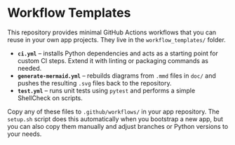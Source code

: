 # Workflow Templates

This repository provides minimal GitHub Actions workflows that you can reuse in your own app projects. They live in the `workflow_templates/` folder.

- **`ci.yml`** – installs Python dependencies and acts as a starting point for custom CI steps. Extend it with linting or packaging commands as needed.
- **`generate-mermaid.yml`** – rebuilds diagrams from `.mmd` files in `doc/` and pushes the resulting `.svg` files back to the repository.
- **`test.yml`** – runs unit tests using `pytest` and performs a simple ShellCheck on scripts.

Copy any of these files to `.github/workflows/` in your app repository. The `setup.sh` script does this automatically when you bootstrap a new app, but you can also copy them manually and adjust branches or Python versions to your needs.
